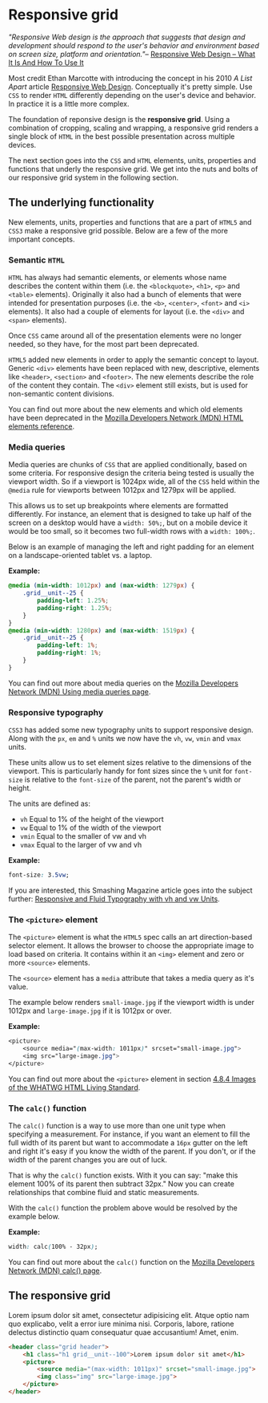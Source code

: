 # Responsive grid
_"Responsive Web design is the approach that suggests that design and development should respond to the user's behavior and environment based on screen size, platform and orientation."_– [Responsive Web Design – What It Is And How To Use It](https://www.smashingmagazine.com/2011/01/guidelines-for-responsive-web-design/)

Most credit Ethan Marcotte with introducing the concept in his 2010 _A List Apart_ article [Responsive Web Design](https://alistapart.com/article/responsive-web-design). Conceptually it's pretty simple. Use `CSS` to render `HTML` differently depending on the user's device and behavior. In practice it is a little more complex.

The foundation of reponsive design is the __responsive grid__. Using a combination of cropping, scaling and wrapping, a responsive grid renders a single block of `HTML` in the best possible presentation across multiple devices.

The next section goes into the `CSS` and `HTML` elements, units, properties and functions that underly the responsive grid. We get into the nuts and bolts of our responsive grid system in the following section.

## The underlying functionality
New elements, units, properties and functions that are a part of `HTML5` and `CSS3` make a responsive grid possible. Below are a few of the more important concepts.

### Semantic `HTML`
`HTML` has always had semantic elements, or elements whose name describes the content within them (i.e. the `<blockquote>`, `<h1>`, `<p>` and `<table>` elements). Originally it also had a bunch of elements that were intended for presentation purposes (i.e. the `<b>`, `<center>`, `<font>` and `<i>` elements).  It also had a couple of elements for layout (i.e. the `<div>` and `<span>` elements).

Once `CSS` came around all of the presentation elements were no longer needed, so they have, for the most part been deprecated.

`HTML5` added new elements in order to apply the semantic concept to layout. Generic `<div>` elements have been replaced with new, descriptive, elements like `<header>`, `<section>` and `<footer>`. The new elements describe the role of the content they contain. The `<div>` element still exists, but is used for non-semantic content divisions.

You can find out more about the new elements and which old elements have been deprecated in the [Mozilla Developers Network (MDN) HTML elements reference](https://developer.mozilla.org/en-US/docs/Web/HTML/Element).

### Media queries
Media queries are chunks of `CSS` that are applied conditionally, based on some criteria. For responsive design the criteria being tested is usually the viewport width. So if a viewport is 1024px wide, all of the `CSS` held within the `@media` rule for viewports between 1012px and 1279px will be applied.

This allows us to set up breakpoints where elements are formatted differently. For instance, an element that is designed to take up half of the screen on a desktop would have a `width: 50%;`, but on a mobile device it would be too small, so it becomes two full-width rows with a `width: 100%;`.

Below is an example of managing the left and right padding for an element on a landscape-oriented tablet vs. a laptop.

__Example:__
```css 
@media (min-width: 1012px) and (max-width: 1279px) {
	.grid__unit--25 {
		padding-left: 1.25%;
		padding-right: 1.25%;
	}
}
@media (min-width: 1280px) and (max-width: 1519px) {
	.grid__unit--25 {
	    padding-left: 1%;
		padding-right: 1%;
	}
}
```

You can find out more about media queries on the [Mozilla Developers Network (MDN) Using media queries page](https://developer.mozilla.org/en-US/docs/Web/CSS/Media_Queries/Using_media_queries).

### Responsive typography
`CSS3` has added some new typography units to support responsive design. Along with the `px`, `em` and `%` units we now have the `vh`, `vw`, `vmin` and `vmax` units.

These units allow us to set element sizes relative to the dimensions of the viewport. This is particularly handy for font sizes since the `%` unit for `font-size` is relative to the `font-size` of the parent, not the parent's width or height.

The units are defined as:

+ `vh` Equal to 1% of the height of the viewport
+ `vw` Equal to 1% of the width of the viewport
+ `vmin` Equal to the smaller of vw and vh
+ `vmax` Equal to the larger of vw and vh

__Example:__
```css 
font-size: 3.5vw;
```

If you are interested, this Smashing Magazine article goes into the subject further: [Responsive and Fluid Typography with vh and vw Units](https://www.smashingmagazine.com/2016/05/fluid-typography/).

### The `<picture>` element
The `<picture>` element is what the `HTML5` spec calls an art direction-based selector element. It allows the browser to choose the appropriate image to load based on criteria. It contains within it an `<img>` element and zero or more `<source>` elements.

The `<source>` element has a `media` attribute that takes a media query as it's value.

The example below renders `small-image.jpg` if the viewport width is under 1012px and `large-image.jpg` if it is 1012px or over.

__Example:__
```css 
<picture>
	<source media="(max-width: 1011px)" srcset="small-image.jpg">
	<img src="large-image.jpg">
</picture>
```

You can find out more about the `<picture>` element in section [4.8.4 Images of the WHATWG HTML Living Standard](https://html.spec.whatwg.org/multipage/images.html#images).

### The `calc()` function
The `calc()` function is a way to use more than one unit type when specifying a measurement. For instance, if you want an element to fill the full width of its parent but want to accommodate a `16px` gutter on the left and right it's easy if you know the width of the parent. If you don't, or if the width of the parent changes you are out of luck.

That is why the `calc()` function exists. With it you can say: "make this element 100% of its parent then subtract 32px." Now you can create relationships that combine fluid and static measurements.

With the `calc()` function the problem above would be resolved by the example below.

__Example:__
```css 
width: calc(100% - 32px);
```

You can find out more about the `calc()` function on the [Mozilla Developers Network (MDN) calc() page](https://developer.mozilla.org/en-US/docs/Web/CSS/calc).

## The responsive grid
Lorem ipsum dolor sit amet, consectetur adipisicing elit. Atque optio nam quo explicabo, velit a error iure minima nisi. Corporis, labore, ratione delectus distinctio quam consequatur quae accusantium! Amet, enim.

```html
<header class="grid header">
	<h1 class="h1 grid__unit--100">Lorem ipsum dolor sit amet</h1>
	<picture>
	    <source media="(max-width: 1011px)" srcset="small-image.jpg">
		<img class="img" src="large-image.jpg">
	</picture>
</header>
```